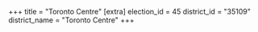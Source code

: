 +++
title = "Toronto Centre"
[extra]
election_id = 45
district_id = "35109"
district_name = "Toronto Centre"
+++
